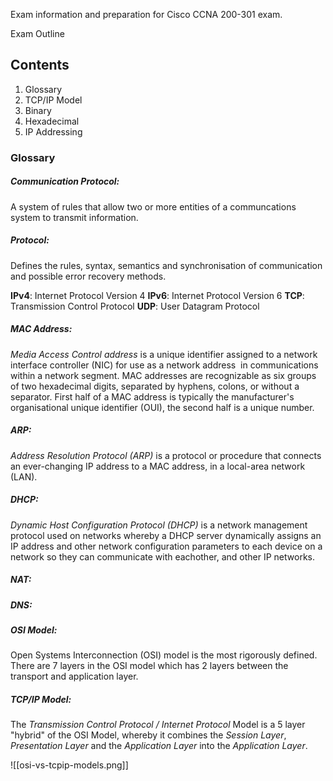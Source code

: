 Exam information and preparation for Cisco CCNA 200-301 exam.

Exam Outline

## Contents

1. Glossary
2. TCP/IP Model
3. Binary
4. Hexadecimal
5. IP Addressing






### Glossary

##### Communication Protocol:
A system of rules that allow two or more entities of a communcations system to transmit information.

##### Protocol: 
Defines the rules, syntax, semantics and synchronisation of communication and possible error recovery methods.

**IPv4**: Internet Protocol Version 4
**IPv6**: Internet Protocol Version 6
**TCP**: Transmission Control Protocol
**UDP**: User Datagram Protocol

##### MAC Address:
*Media Access Control address* is a unique identifier assigned to a network interface controller (NIC) for use as a network address  in communications within a network segment. MAC addresses are recognizable as six groups of two hexadecimal digits, separated by hyphens, colons, or without a separator. First half of a MAC address is typically the manufacturer's organisational unique identifier (OUI), the second half is a unique number.

##### ARP:
*Address Resolution Protocol (ARP)* is a protocol or procedure that connects an ever-changing IP address to a MAC address, in a local-area network (LAN).

##### DHCP: 
*Dynamic Host Configuration Protocol (DHCP)* is a network management protocol used on networks whereby a DHCP server dynamically assigns an IP address and other network configuration parameters to each device on a network so they can communicate with eachother, and other IP networks.

##### NAT:

##### DNS:


##### OSI Model: 
Open Systems Interconnection (OSI) model is the most rigorously defined. There are 7 layers in the OSI model which has 2 layers between the transport and application layer.

##### TCP/IP Model: 
The *Transmission Control Protocol / Internet Protocol* Model is a 5 layer "hybrid" of the OSI Model, whereby it combines the *Session Layer*, *Presentation Layer* and the *Application Layer* into the *Application Layer*. 


![[osi-vs-tcpip-models.png]]










